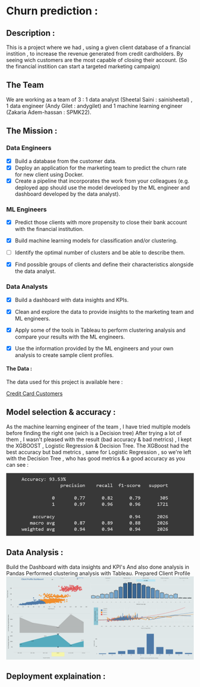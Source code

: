 # Churn prediction :

## Description :

This is a project where we had , using a given client database of a financial instition , to increase the revenue generated from credit cardholders.
By seeing wich customers are the most capable of closing their account. (So the financial instition can start a targeted marketing campaign)

## The Team 

We are working as a team of 3 : 1 data analyst (Sheetal Saini : sainisheetal) , 1 data engineer (Andy Gilet : andygilet) and 1 machine learning engineer (Zakaria Adem-hassan : SPMK22).

## The Mission :

### Data Engineers

- [X] Build a database from the customer data.
- [X] Deploy an application for the marketing team to predict the churn rate for new client using Docker.
- [X] Create a pipeline that incorporates the work from your colleagues (e.g. deployed app should use the model developed by the ML engineer and dashboard developed by the data analyst).

### ML Engineers
- [X] Predict those clients with more propensity to close their bank account with the financial institution.
- [X] Build machine learning models for classification and/or clustering.
- [ ] Identify the optimal number of clusters and be able to describe them.
- [X] Find possible groups of clients and define their characteristics alongside the data analyst.


### Data Analysts
- [X] Build a dashboard with data insights and KPIs. 
- [X] Clean and explore the data to provide insights to the marketing team and ML engineers.
- [X] Apply some of the tools in Tableau to perform clustering analysis and compare your results with the ML engineers.  
- [X] Use the information provided by the ML engineers and your own analysis to create sample client profiles.


#### The Data :

The data used for this project is available here : 

[Credit Card Customers](https://www.kaggle.com/sakshigoyal7/credit-card-customers)

## Model selection & accuracy :

As the machine learning engineer of the team , I have tried multiple models before finding the right one (wich is a Decision tree)
After trying a lot of them , I wasn't pleased with the result (bad accuracy & bad metrics) , I kept the XGBOOST , Logistic Regression & Decision Tree.
The XGBoost had the best accuracy but bad metrics , same for Logistic Regression , so we're left with the Decision Tree , who has good metrics & a good accuracy as you can see : 

![Decision Tree](https://github.com/sainisheetal/Chrun-Prediction/blob/main/model/accuracy%20and%20metric%20DECISION%20TREE.png)

## Data Analysis :
Build the Dashboard with data insights and KPI's
And also done analysis in Pandas 
Performed clustering analysis with Tableau.
Prepared Client Profile
![Dashboard](https://github.com/sainisheetal/Chrun-Prediction/blob/main/Data%20Analysis/Credit_Card_Attrition%20Dashboard.png)


## Deployment explaination : 



